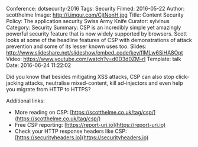 Conference: dotsecurity-2016
Tags: Security
Filmed: 2016-05-22
Author: scotthelme
Image: http://i.imgur.com/CjtNonH.jpg
Title: Content Security Policy: The application security Swiss Army Knife
Curator: sylvinus
Category: Security
Summary: CSP is an incredibly simple yet amazingly powerful security feature that is now widely supported by browsers. Scott looks at some of the headline features of CSP with demonstrations of attack prevention and some of its lesser known uses too.
Slides: http://www.slideshare.net/slideshow/embed_code/key/flMLw6SiHA8Opt
Video: https://www.youtube.com/watch?v=d0D3d0ZM-rI
Template: talk
Date: 2016-06-24 11:22:02

Did you know that besides mitigating XSS attacks, CSP can also stop click-jacking attacks, neutralise mixed-content, kill ad-injectors and even help you migrate from HTTP to HTTPS?

Additional links:
- More reading on CSP: [https://scotthelme.co.uk/tag/csp/](https://scotthelme.co.uk/tag/csp/)
- Free CSP reporting: [https://report-uri.io](https://report-uri.io)
- Check your HTTP response headers like CSP: [https://securityheaders.io](https://securityheaders.io)